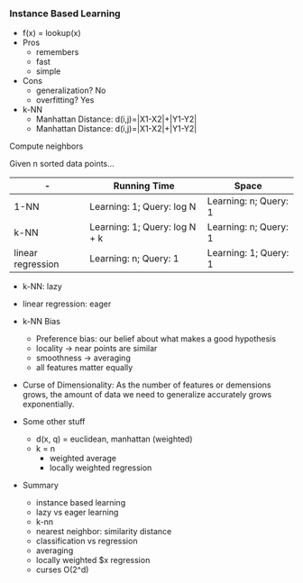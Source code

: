 ### Instance Based Learning
- f(x) = lookup(x)
- Pros
  - remembers
  - fast
  - simple
- Cons
  - generalization? No
  - overfitting? Yes
- k-NN
  - Manhattan Distance: d(i,j)=|X1-X2|+|Y1-Y2|
  - Manhattan Distance: d(i,j)=|X1-X2|+|Y1-Y2|

Compute neighbors
  
Given n sorted data points...

\- | Running Time | Space
------------ | ------------- | -------------
1-NN | Learning: 1; Query: log N | Learning: n; Query: 1
k-NN | Learning: 1; Query: log N + k| Learning: n; Query: 1
linear regression | Learning: n; Query: 1| Learning: 1; Query: 1

- k-NN: lazy
- linear regression: eager

- k-NN Bias
  - Preference bias: our belief about what makes a good hypothesis
  - locality -> near points are similar
  - smoothness -> averaging
  - all features matter equally
  
- Curse of Dimensionality: As the number of features or demensions grows, the amount of data we need to generalize accurately grows exponentially.
- Some other stuff
  - d(x, q) = euclidean, manhattan (weighted)
  - k = n
    - weighted average
    - locally weighted regression

- Summary
  - instance based learning
  - lazy vs eager learning
  - k-nn
  - nearest neighbor: similarity distance
  - classification vs regression
  - averaging
  - locally weighted $x regression
  - curses O(2^d)
